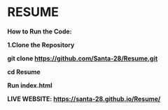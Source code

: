 # RESUME

**How to Run the Code:**

**1.Clone the Repository**

**git clone https://github.com/Santa-28/Resume.git**

**cd Resume**

**Run index.html**

**LIVE WEBSITE: https://santa-28.github.io/Resume/**
